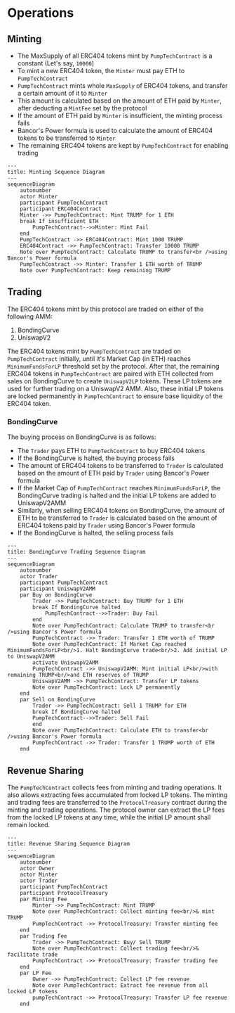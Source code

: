 # Operations

## Minting
 - The MaxSupply of all ERC404 tokens mint by `PumpTechContract` is a constant (Let's say, `10000`)
 - To mint a new ERC404 token, the `Minter` must pay ETH to `PumpTechContract`
 - `PumpTechContract` mints whole `MaxSupply` of ERC404 tokens, and transfer a certain amount of it to `Minter`
 - This amount is calculated based on the amount of ETH paid by `Minter`, after deducting a `MintFee` set by the protocol
 - If the amount of ETH paid by `Minter` is insufficient, the minting process fails
 - Bancor's Power formula is used to calculate the amount of ERC404 tokens to be transferred to `Minter`
 - The remaining ERC404 tokens are kept by `PumpTechContract` for enabling trading


```mermaid
---
title: Minting Sequence Diagram
---
sequenceDiagram
    autonumber
    actor Minter
    participant PumpTechContract
    participant ERC404Contract
    Minter ->> PumpTechContract: Mint TRUMP for 1 ETH
    break If insufficient ETH
        PumpTechContract-->>Minter: Mint Fail
    end
    PumpTechContract ->> ERC404Contract: Mint 1000 TRUMP
    ERC404Contract ->> PumpTechContract: Transfer 10000 TRUMP
    Note over PumpTechContract: Calculate TRUMP to transfer<br />using Bancor's Power formula
    PumpTechContract ->> Minter: Transfer 1 ETH worth of TRUMP
    Note over PumpTechContract: Keep remaining TRUMP
```

## Trading
The ERC404 tokens mint by this protocol are traded on either of the following AMM:

1. BondingCurve
2. UniswapV2

The ERC404 tokens mint by `PumpTechContract` are traded on `PumpTechContract` initially, until it's Market Cap (in ETH) reaches `MinimumFundsForLP` threshold set by the protocol. After that, the remaining ERC404 tokens in `PumpTechContract` are paired with ETH collected from sales on BondingCurve to create `UniswapV2LP` tokens. These LP tokens are used for further trading on a UniswapV2 AMM. Also, these initial LP tokens are locked permanently in `PumpTechContract` to ensure base liquidity of the ERC404 token.

### BondingCurve
The buying process on BondingCurve is as follows:
 - The `Trader` pays ETH to `PumpTechContract` to buy ERC404 tokens
 - If the BondingCurve is halted, the buying process fails
 - The amount of ERC404 tokens to be transferred to `Trader` is calculated based on the amount of ETH paid by `Trader` using Bancor's Power formula
 - If the Market Cap of `PumpTechContract` reaches `MinimumFundsForLP`, the BondingCurve trading is halted and the initial LP tokens are added to UniswapV2AMM
 - Similarly, when selling ERC404 tokens on BondingCurve, the amount of ETH to be transferred to `Trader` is calculated based on the amount of ERC404 tokens paid by `Trader` using Bancor's Power formula
 - If the BondingCurve is halted, the selling process fails

```mermaid
---
title: BondingCurve Trading Sequence Diagram
---
sequenceDiagram
    autonumber
    actor Trader
    participant PumpTechContract
    participant UniswapV2AMM
    par Buy on BondingCurve
        Trader ->> PumpTechContract: Buy TRUMP for 1 ETH
        break If BondingCurve halted
            PumpTechContract-->>Trader: Buy Fail
        end
        Note over PumpTechContract: Calculate TRUMP to transfer<br />using Bancor's Power formula
        PumpTechContract ->> Trader: Transfer 1 ETH worth of TRUMP
        Note over PumpTechContract: If Market Cap reached MinimumFundsForLP<br/>1. Halt BondingCurve trade<br/>2. Add initial LP to UniswapV2AMM
        activate UniswapV2AMM
        PumpTechContract ->> UniswapV2AMM: Mint initial LP<br/>with remaining TRUMP<br/>and ETH reserves of TRUMP
        UniswapV2AMM ->> PumpTechContract: Transfer LP tokens
        Note over PumpTechContract: Lock LP permanently
    end
    par Sell on BondingCurve
        Trader ->> PumpTechContract: Sell 1 TRUMP for ETH
        break If BondingCurve halted
        PumpTechContract-->>Trader: Sell Fail
        end
        Note over PumpTechContract: Calculate ETH to transfer<br />using Bancor's Power formula
        PumpTechContract ->> Trader: Transfer 1 TRUMP worth of ETH
    end
```

## Revenue Sharing
The `PumpTechContract` collects fees from minting and trading operations. It also allows extracting fees accumulated from locked LP tokens. The minting and trading fees are transferred to the `ProtocolTreasury` contract during the minting and trading operations. The protocol owner can extract the LP fees from the locked LP tokens at any time, while the initial LP amount shall remain locked.

```mermaid
---
title: Revenue Sharing Sequence Diagram
---
sequenceDiagram
    autonumber
    actor Owner
    actor Minter
    actor Trader
    participant PumpTechContract
    participant ProtocolTreasury
    par Minting Fee
        Minter ->> PumpTechContract: Mint TRUMP
        Note over PumpTechContract: Collect minting fee<br/>& mint TRUMP
        PumpTechContract ->> ProtocolTreasury: Transfer minting fee
    end
    par Trading Fee
        Trader ->> PumpTechContract: Buy/ Sell TRUMP
        Note over PumpTechContract: Collect trading fee<br/>& facilitate trade
        PumpTechContract ->> ProtocolTreasury: Transfer trading fee
    end
    par LP Fee
        Owner ->> PumpTechContract: Collect LP fee revenue
        Note over PumpTechContract: Extract fee revenue from all locked LP tokens
        pumpTechContract ->> ProtocolTreasury: Transfer LP fee revenue
    end
```
